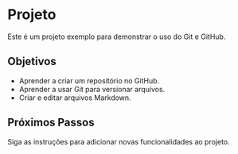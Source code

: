 
# Projeto

Este é um projeto exemplo para demonstrar o uso do Git e GitHub.

## Objetivos

- Aprender a criar um repositório no GitHub.
- Aprender a usar Git para versionar arquivos.
- Criar e editar arquivos Markdown.

## Próximos Passos

Siga as instruções para adicionar novas funcionalidades ao projeto.
